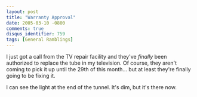 ```yaml
---
layout: post
title: "Warranty Approval"
date: 2005-03-10 -0800
comments: true
disqus_identifier: 759
tags: [General Ramblings]
---
```

I just got a call from the TV repair facility and they've *finally* been
authorized to replace the tube in my television. Of course, they aren't
coming to pick it up until the 29th of this month... but at least
they're finally going to be fixing it.
 
 I can see the light at the end of the tunnel. It's dim, but it's there
now.
